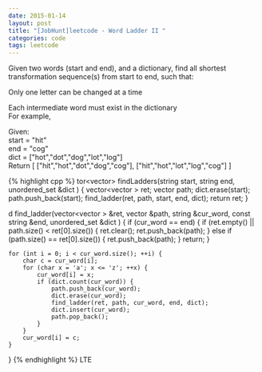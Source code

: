 ```yaml
---
date: 2015-01-14
layout: post
title: "[JobHunt]leetcode - Word Ladder II "
categories: code
tags: leetcode
---
```


Given two words (start and end), and a dictionary, find all shortest transformation sequence(s) from start to end, such that:   

Only one letter can be changed at a time   
<!--more-->
Each intermediate word must exist in the dictionary   
For example,   

Given:   
start = "hit"   
end = "cog"   
dict = ["hot","dot","dog","lot","log"]   
Return
 [
   ["hit","hot","dot","dog","cog"],
   ["hit","hot","lot","log","cog"]
 ]

{% highlight cpp %}
tor<vector<string>> findLadders(string start, 
                                   string end, 
                                unordered_set<string> &dict
) {
 vector<vector<string> > ret;
 vector<string> path;
    dict.erase(start);
    path.push_back(start);
    find_ladder(ret, path, start, end, dict);
    return ret;
}

d find_ladder(vector<vector<string> > &ret, 
              vector<string> &path, 
                 string &cur_word,
                 const string &end,
              unordered_set<string> &dict
) {
    if (cur_word == end) {
        if (ret.empty() || path.size() < ret[0].size()) {
            ret.clear();
            ret.push_back(path);
        } else if (path.size() == ret[0].size()) {
            ret.push_back(path);
        }
        return;
    }
    
    for (int i = 0; i < cur_word.size(); ++i) {
        char c = cur_word[i];
        for (char x = 'a'; x <= 'z'; ++x) {
            cur_word[i] = x;
            if (dict.count(cur_word)) {
                path.push_back(cur_word);
                dict.erase(cur_word);
                find_ladder(ret, path, cur_word, end, dict);
                dict.insert(cur_word);
                path.pop_back();
            }
        }
        cur_word[i] = c;
    }
}
{% endhighlight %}
LTE